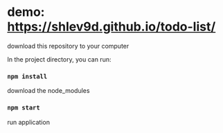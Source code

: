 # demo: https://shlev9d.github.io/todo-list/

download this repository to your computer

In the project directory, you can run:
### `npm install` 
download the node_modules
### `npm start`
run application

